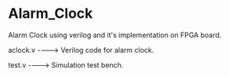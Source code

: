 # Alarm_Clock

Alarm Clock using verilog and it's implementation on FPGA board.


aclock.v ----> Verilog code for alarm clock.



test.v   ----> Simulation test bench.


